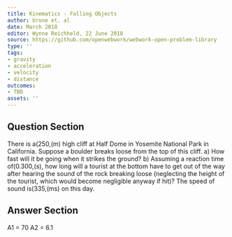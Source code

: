 ```yaml
---
title: Kinematics - Falling Objects
author: Urone et. al
date: March 2018
editor: Wynne Reichheld, 22 June 2018
source: https://github.com/openwebwork/webwork-open-problem-library
type: ''
tags:
- gravity
- acceleration
- velocity
- distance
outcomes:
- TBD
assets: ''
---
```


## Question Section 

There is a(250,(m) high cliff at Half Dome in Yosemite National Park in California. Suppose a boulder breaks loose from the top of this cliff.
a) How fast will it be going when it strikes the ground?
b) Assuming a reaction time of(0.300,(s), how long will a tourist at the bottom have to get out of the way after hearing the sound of the rock breaking loose (neglecting the height of the tourist, which would become negligible anyway if hit)? The speed of sound is(335,(ms) on this day.

## Answer Section

A1 = 70
A2 = 6.1